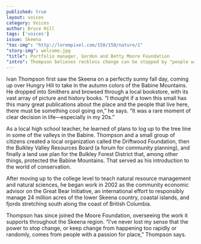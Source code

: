 ```yaml
---
published: true
layout: voices
category: Voices
author: Bruce Hill
tags: ['voices']
issue: Skeena
"toc-img": "http://lorempixel.com/150/150/nature/1"
"story-img": welcome.jpg
"title": Portfolio manager, Gordon and Betty Moore Foundation 
"intro": Thompson believes reckless change can be stopped by "people with a passion for place.” 
---
```


Ivan Thompson first saw the Skeena on a perfectly sunny fall day, coming up over Hungry Hill to take in the autumn colors of the Babine Mountains. He dropped into Smithers and browsed through a local bookstore, with its vast array of picture and history books. “I thought if a town this small has this many great publications about the place and the people that live here, there must be something cool going on,” he says. “It was a rare moment of clear decision in life—especially in my 20s.”

As a local high school teacher, he learned of plans to log up to the tree line in some of the valleys in the Babine. Thompson and a small group of citizens created a local organization called the Driftwood Foundation, then the Bulkley Valley Resources Board (a forum for community planning), and finally a land use plan for the Bulkley Forest District that, among other things, protected the Babine Mountains. That served as his introduction to the world of conservation. 

After moving up to the college level to teach natural resource management and natural sciences, he began work in 2002 as the community economic advisor on the Great Bear Initiative, an international effort to responsibly manage 24 million acres of the lower Skeena country, coastal islands, and fjords stretching south along the coast of British Columbia. 

Thompson has since joined the Moore Foundation, overseeing the work it supports throughout the Skeena region. “I’ve never lost my sense that the power to stop change, or keep change from happening too rapidly or randomly, comes from people with a passion for place,” Thompson says. 

